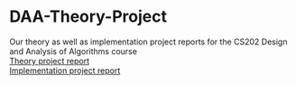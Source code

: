 # DAA-Theory-Project
Our theory as well as implementation project reports for the CS202 Design and Analysis of Algorithms course   
[Theory project report](https://shrey27tri01.github.io/DAA-Project/theory-project/project_report.pdf)   
[Implementation project report](https://shrey27tri01.github.io/DAA-Project/implementation-project/project-report.pdf)
